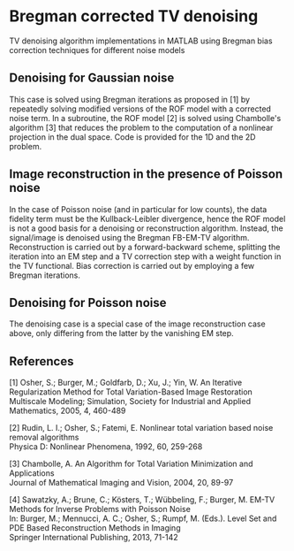 # Bregman corrected TV denoising 
TV denoising algorithm implementations in MATLAB using Bregman bias correction techniques for different noise models

## Denoising for Gaussian noise
This case is solved using Bregman iterations as proposed in [1] by repeatedly solving modified versions of the ROF model with a corrected noise term.
In a subroutine, the ROF model [2] is solved using Chambolle's algorithm [3] that reduces the problem to the computation of a nonlinear projection in the dual space. Code is provided for the 1D and the 2D problem.

## Image reconstruction in the presence of Poisson noise
In the case of Poisson noise (and in particular for low counts), the data fidelity term must be the Kullback-Leibler divergence, hence the ROF model is not a good basis for a denoising or reconstruction algorithm. Instead, the signal/image is denoised using the Bregman FB-EM-TV algorithm. Reconstruction is carried out by a forward-backward scheme, splitting the iteration into an EM step and a TV correction step with a weight function in the TV functional. Bias correction is carried out by employing a few Bregman iterations.

## Denoising for Poisson noise
The denoising case is a special case of the image reconstruction case above, only differing from the latter by the vanishing EM step.


## References
[1] Osher, S.; Burger, M.; Goldfarb, D.; Xu, J.; Yin, W. An Iterative Regularization Method for Total Variation-Based Image Restoration \
Multiscale Modeling; Simulation, Society for Industrial and Applied Mathematics, 2005, 4, 460-489 

[2] Rudin, L. I.; Osher, S.; Fatemi, E. Nonlinear total variation based noise removal algorithms \
Physica D: Nonlinear Phenomena, 1992, 60, 259-268 

[3] Chambolle, A. An Algorithm for Total Variation Minimization and Applications \
Journal of Mathematical Imaging and Vision, 2004, 20, 89-97 

[4] Sawatzky, A.; Brune, C.; Kösters, T.; Wübbeling, F.; Burger, M. EM-TV Methods for Inverse Problems with Poisson Noise \
In: Burger, M.; Mennucci, A. C.; Osher, S.; Rumpf, M. (Eds.). Level Set and PDE Based Reconstruction Methods in Imaging \
Springer International Publishing, 2013, 71-142 
